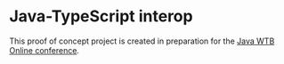 # Java-TypeScript interop

This proof of concept project is created in preparation for the [Java WTB Online conference](https://java.withthebest.com/).
